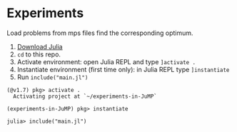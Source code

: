 # Experiments

Load problems from mps files find the corresponding optimum.

1. [Download Julia](https://julialang.org/downloads/)
2. `cd` to this repo.
3. Activate environment: open Julia REPL and type `]activate .`
4. Instantiate environment (first time only): in Julia REPL type `]instantiate`
5. Run `include("main.jl")`

```
(@v1.7) pkg> activate .
  Activating project at `~/experiments-in-JuMP`

(experiments-in-JuMP) pkg> instantiate

julia> include("main.jl")
```


